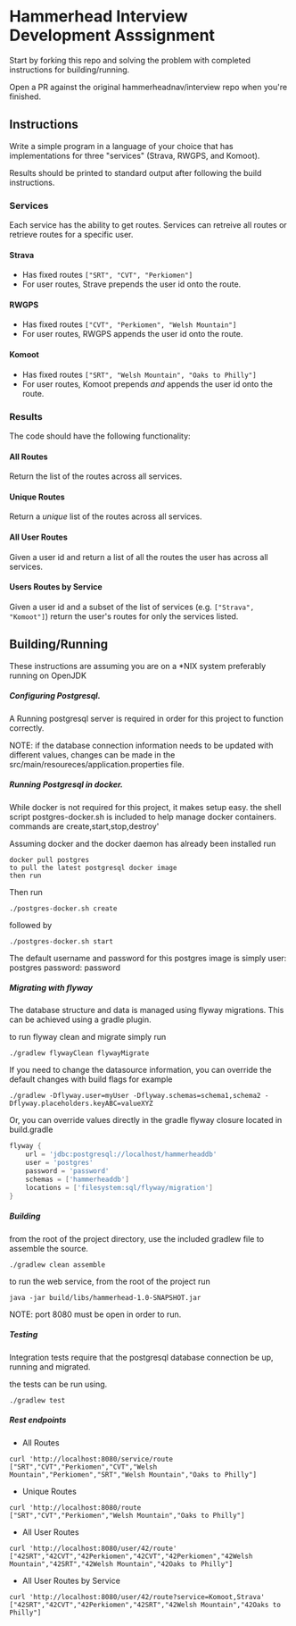 # Hammerhead Interview Development Asssignment

Start by forking this repo and solving the problem with completed instructions for building/running.

Open a PR against the original hammerheadnav/interview repo when you're finished.

## Instructions

Write a simple program in a language of your choice that has implementations for three "services" (Strava, RWGPS, and Komoot).

Results should be printed to standard output after following the build instructions.

### Services

Each service has the ability to get routes. Services can retreive all routes or retrieve routes for a specific user.

#### Strava

* Has fixed routes  `["SRT", "CVT", "Perkiomen"]`
* For user routes, Strave prepends the user id onto the route.

#### RWGPS

* Has fixed routes  `["CVT", "Perkiomen", "Welsh Mountain"]`
* For user routes, RWGPS appends the user id onto the route.

#### Komoot

* Has fixed routes  `["SRT", "Welsh Mountain", "Oaks to Philly"]`
* For user routes, Komoot prepends *and* appends the user id onto the route.

### Results

The code should have the following functionality:

#### All Routes

Return the list of the routes across all services.

#### Unique Routes

Return a *unique* list of the routes across all services.

#### All User Routes

Given a user id and return a list of all the routes the user has across all services.

#### Users Routes by Service

Given a user id and a subset of the list of services (e.g. `["Strava", "Komoot"]`)
return the user's routes for only the services listed.


## Building/Running

These instructions are assuming you are on a *NIX system preferably running on OpenJDK

##### Configuring Postgresql.

A Running postgresql server is required in order for this project to function correctly.

NOTE: if the database connection information needs to be updated with different values, changes can be made
in the src/main/resoureces/application.properties file.

##### Running Postgresql in docker.

While docker is not required for this project, it makes setup easy. 
the shell script postgres-docker.sh is included to help manage docker containers.
commands are create,start,stop,destroy'

Assuming docker and the docker daemon has already been installed run 
```$bash
docker pull postgres
to pull the latest postgresql docker image
then run 
```
Then run

```$bash
./postgres-docker.sh create
```

followed by 

```$bash
./postgres-docker.sh start
```

The default username and password for this postgres image is simply 
user: postgres
password: password

##### Migrating with flyway

The database structure and data is managed using flyway migrations. This can be achieved using a gradle plugin. 

to run flyway clean and migrate simply run 

```$bash
./gradlew flywayClean flywayMigrate
``` 

If you need to change the datasource information, you can override the default changes with build flags for example

```$bash
./gradlew -Dflyway.user=myUser -Dflyway.schemas=schema1,schema2 -Dflyway.placeholders.keyABC=valueXYZ
```

Or, you can override values directly in the gradle flyway closure located in build.gradle

```gradle
flyway {
    url = 'jdbc:postgresql://localhost/hammerheaddb'
    user = 'postgres'
    password = 'password'
    schemas = ['hammerheaddb']
    locations = ['filesystem:sql/flyway/migration']
}
```

##### Building

from the root of the project directory, use the included gradlew file to assemble the source. 

```$bash
./gradlew clean assemble
```

to run the web service, from the root of the project run

```$bash
java -jar build/libs/hammerhead-1.0-SNAPSHOT.jar
```

NOTE:  port 8080 must be open in order to run.

##### Testing

Integration tests require that the postgresql database connection be up, running and migrated. 

the tests can be run using.

```$bash
./gradlew test
```
##### Rest endpoints 

- All Routes

```$bash
curl 'http://localhost:8080/service/route
["SRT","CVT","Perkiomen","CVT","Welsh Mountain","Perkiomen","SRT","Welsh Mountain","Oaks to Philly"]
```

- Unique Routes

```$bash
curl 'http://localhost:8080/route
["SRT","CVT","Perkiomen","Welsh Mountain","Oaks to Philly"]
```

- All User Routes

```$bash
curl 'http://localhost:8080/user/42/route'
["42SRT","42CVT","42Perkiomen","42CVT","42Perkiomen","42Welsh Mountain","42SRT","42Welsh Mountain","42Oaks to Philly"]
```

- All User Routes by Service
```$bash
curl 'http://localhost:8080/user/42/route?service=Komoot,Strava'
["42SRT","42CVT","42Perkiomen","42SRT","42Welsh Mountain","42Oaks to Philly"]
```

